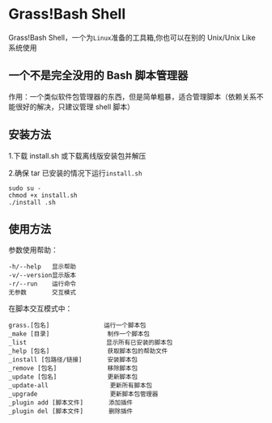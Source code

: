 # Grass!Bash Shell

Grass!Bash Shell，一个为`Linux`准备的工具箱,你也可以在别的 Unix/Unix Like 系统使用

## 一个不是完全没用的 Bash 脚本管理器

作用：一个类似软件包管理器的东西，但是简单粗暴，适合管理脚本（依赖关系不能很好的解决，只建议管理 shell 脚本）

## 安装方法

1.下载 install.sh 或下载离线版安装包并解压

2.确保 tar 已安装的情况下运行`install.sh`

```
sudo su -
chmod +x install.sh
./install .sh
```

## 使用方法

参数使用帮助：

```
-h/--help   显示帮助
-v/--version显示版本
-r/--run    运行命令
无参数       交互模式
```

在脚本交互模式中：

```
grass.[包名]               运行一个脚本包
_make [目录]                制作一个脚本包
_list                      显示所有已安装的脚本包
_help [包名]                获取脚本包的帮助文件
_install [包路径/链接]       安装脚本包
_remove [包名]              移除脚本包
_update [包名]              更新脚本包
_update-all                 更新所有脚本包
_upgrade                    更新脚本包管理器
_plugin add [脚本文件]       添加插件
_plugin del [脚本文件]       删除插件
```
